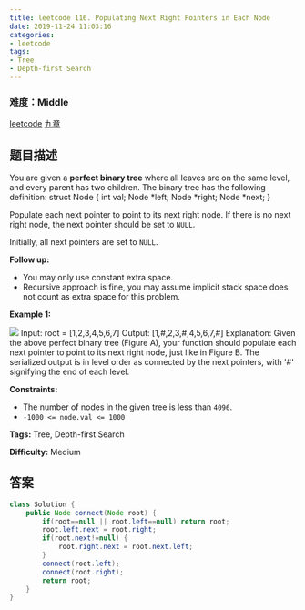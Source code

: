 ```yaml
---
title: leetcode 116. Populating Next Right Pointers in Each Node
date: 2019-11-24 11:03:16
categories:
- leetcode
tags:
- Tree
- Depth-first Search
---
```

### 难度：Middle

<a href="https://leetcode.com/problems/populating-next-right-pointers-in-each-node/">leetcode</a>
<a href="https://www.jiuzhang.com/solution/populating-next-right-pointers-in-each-node/">九章</a>
## 题目描述
You are given a **perfect binary tree**  where all leaves are on the same
level, and every parent has two children. The binary tree has the following
definition:
            struct Node {      int val;      Node *left;      Node *right;      Node *next;    }    

Populate each next pointer to point to its next right node. If there is no
next right node, the next pointer should be set to `NULL`.

Initially, all next pointers are set to `NULL`.



**Follow up:**

  * You may only use constant extra space.
  * Recursive approach is fine, you may assume implicit stack space does not count as extra space for this problem.



**Example 1:**

![](https://assets.leetcode.com/uploads/2019/02/14/116_sample.png)
            Input: root = [1,2,3,4,5,6,7]    Output: [1,#,2,3,#,4,5,6,7,#]    Explanation: Given the above perfect binary tree (Figure A), your function should populate each next pointer to point to its next right node, just like in Figure B. The serialized output is in level order as connected by the next pointers, with '#' signifying the end of each level.    



**Constraints:**

  * The number of nodes in the given tree is less than `4096`.
  * `-1000 <= node.val <= 1000`


**Tags:** Tree, Depth-first Search

**Difficulty:** Medium
## 答案
<!--more-->
```java
class Solution {
    public Node connect(Node root) {
        if(root==null || root.left==null) return root;
        root.left.next = root.right;
        if(root.next!=null) {
            root.right.next = root.next.left;
        }
        connect(root.left);
        connect(root.right);
        return root;
    }
}
```
